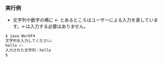 ### 実行例

- 文字列や数字の横に <- とあるところはユーザーによる入力を表しています。<-は入力する必要はありません。

```sh
$ java WorkF4
文字列を入力してください。
hello <-
入力された文字列：hello
$
```
